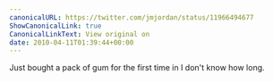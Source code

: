 ```yaml
---
canonicalURL: https://twitter.com/jmjordan/status/11966494677
ShowCanonicalLink: true
CanonicalLinkText: View original on
date: 2010-04-11T01:39:44+00:00
---
```

Just bought a pack of gum for the first time in I don't know how long.